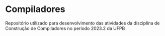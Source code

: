 # Compiladores
Repositório utilizado para desenvolvimento das atividades da disciplina de Construção de Compiladores no período 2023.2 da UFPB
